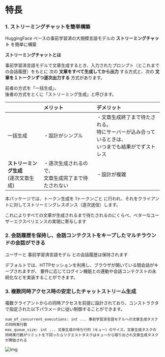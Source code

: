 # 特長


### 1. ストリーミングチャットを簡単構築

HuggingFace ベースの事前学習済の大規模言語モデルの **ストリーミングチャット** を簡単に構築

**ストリーミングチャットとは**

事前学習済言語モデルで文章生成するとき、入力されたプロンプト（とこれまでの会話履歴）をもとに
次の **文章をすべて生成してから出力** する方式と、次の **文章を１トークンずつ逐次出力する** 方式があります。

前者の方式を「一括生成」、  
後者の方式をとくに「ストリーミング生成」と呼びます。

|                                | メリット                          | デメリット                                                       |
|:-------------------------------|:------------------------------|:------------------------------------------------------------|
| 一括生成                        | ・設計がシンプル                      | ・文章生成終了まで待たされる。<br>特にサーバーが込み合っているときは、<br>いつまでも結果がでずストレス |
| **ストリーミング生成** <br>(逐次文章生成) | ・逐次生成されるので、<br>文章生成完了まで待たされない | ・設計が複雑                                                      |


本パッケージでは、トークン生成を 1トークンごと に行われ、それをクライアントに対してストリーミングレスポンス（逐次送信）します。

これによりすべての文章が生成されるまで待たされるのにくらべ、ベターなユーザーエクスペリエンスの実現に寄与します

### 2. 会話履歴を保持し、会話コンテクストをキープしたマルチラウンドの会話ができる

ユーザーと 事前学習済言語モデル との会話履歴は保持されます

デフォルトでは、HTTPセッションを利用し、ブラウザが開いている間会話がキープされますが、
要件に応じてログイン機能との連動や会話コンテクストの永続化などを実装することができます。
        
### 3. 複数同時アクセス時の安定したチャットストリーム生成

複数クライアントからの同時アクセスを前提に設計されており、コンストラクタで指定された以下パラメータに従い制御することができます。

```        
num_of_concurrent_executions: int ... 事前学習済言語モデルへの文章生成タスクの同時実行数
max_queue_size: int ... 文章生成の待ち行列（キュー）のサイズ。文章生成タスクの同時実行数がリミットを下回ったらリクエストタスクはキューから取り出され文章生成タスクが開始される
```

![img](https://github.com/riversun/ChatStream/assets/11747460/f743ba6a-64ec-4f44-80aa-ba9a8d9c7875)

